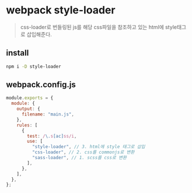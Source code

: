 # webpack style-loader

> css-loader로 번들링된 js를 해당 css파일을 참조하고 있는 html에 style태그로 삽입해준다.

## install

```sh
npm i -D style-loader
```

## webpack.config.js

```js
module.exports = {
  module: {
    output: {
      filename: "main.js",
    },
    rules: [
      {
        test: /\.s[ac]ss/i,
        use: [
          "style-loader", // 3. html에 style 태그로 삽입
          "css-loader", // 2. css를 commonjs로 변환
          "sass-loader", // 1. scss를 css로 변환
        ],
      },
    ],
  },
};
```
